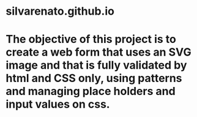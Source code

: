 # silvarenato.github.io


# The objective of this project is to create a web form that uses an SVG image and that is fully validated by html and CSS only, using patterns and managing place holders and input values on css. 
